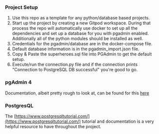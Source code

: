 ### Project Setup

1. Use this repo as a template for any python/database based projects.
1. Start up the project by creating a new Gitpod workspace. During that process the repo will automatically use docker to set up all the dependencies and set up a database for you with pgadmin enabled. Additionally all of the python modules should be installed as well. 
1. Credentials for the pgadmin/database are in the docker-compose file.
1. Default database information is in the pgadmin_import.json file.
1. Copy & Paste the superheroes.sql file into PGAdmin to get the default setup.
1. Execute/run the connection.py file and if the connection prints "Connection to PostgreSQL DB successful" you're good to go.

### pgAdmin 4
Documentation, albeit pretty rough to look at, can be found for this [here](https://www.pgadmin.org/docs/pgadmin4/latest/user_interface.html)

### PostgresQL
The [https://www.postgresqltutorial.com/](https://www.postgresqltutorial.com/) tutorial and documentation is a very helpful resource to have throughout the project.